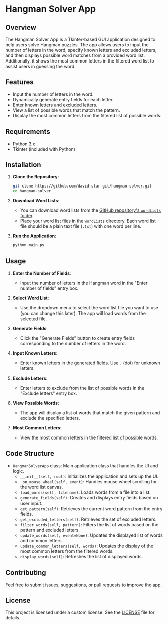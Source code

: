 # Hangman Solver App

## Overview

The Hangman Solver App is a Tkinter-based GUI application designed to help users solve Hangman puzzles. The app allows users to input the number of letters in the word, specify known letters and excluded letters, and then displays possible word matches from a provided word list. Additionally, it shows the most common letters in the filtered word list to assist users in guessing the word.

## Features

- Input the number of letters in the word.
- Dynamically generate entry fields for each letter.
- Enter known letters and excluded letters.
- View a list of possible words that match the pattern.
- Display the most common letters from the filtered list of possible words.

## Requirements

- Python 3.x
- Tkinter (included with Python)

## Installation

1. **Clone the Repository**:
    ```bash
    git clone https://github.com/david-star-git/hangman-solver.git
    cd hangman-solver
    ```

2. **Download Word Lists**:
   - You can download word lists from the [GitHub repository's `wordLists` folder](https://github.com/david-star-git/hangman-solver/tree/main/wordLists).
   - Place your word list files in the `wordLists` directory. Each word list file should be a plain text file (`.txt`) with one word per line.

3. **Run the Application**:
    ```bash
    python main.py
    ```

## Usage

1. **Enter the Number of Fields**:
   - Input the number of letters in the Hangman word in the "Enter number of fields" entry box.

2. **Select Word List**:
   - Use the dropdown menu to select the word list file you want to use (you can change this later). The app will load words from the selected file.

3. **Generate Fields**:
   - Click the "Generate Fields" button to create entry fields corresponding to the number of letters in the word.

4. **Input Known Letters**:
   - Enter known letters in the generated fields. Use `.` (dot) for unknown letters.

5. **Exclude Letters**:
   - Enter letters to exclude from the list of possible words in the "Exclude letters" entry box.

6. **View Possible Words**:
   - The app will display a list of words that match the given pattern and exclude the specified letters.

7. **Most Common Letters**:
   - View the most common letters in the filtered list of possible words.

## Code Structure

- `HangmanSolverApp` class: Main application class that handles the UI and logic.
  - `__init__(self, root)`: Initializes the application and sets up the UI.
  - `_on_mouse_wheel(self, event)`: Handles mouse wheel scrolling for the word list canvas.
  - `load_words(self, filename)`: Loads words from a file into a list.
  - `generate_fields(self)`: Creates and displays entry fields based on user input.
  - `get_pattern(self)`: Retrieves the current word pattern from the entry fields.
  - `get_excluded_letters(self)`: Retrieves the set of excluded letters.
  - `filter_words(self, pattern)`: Filters the list of words based on the pattern and excluded letters.
  - `update_words(self, event=None)`: Updates the displayed list of words and common letters.
  - `update_common_letters(self, words)`: Updates the display of the most common letters from the filtered words.
  - `display_words(self)`: Refreshes the list of displayed words.

## Contributing

Feel free to submit issues, suggestions, or pull requests to improve the app.

## License

This project is licensed under a custom license. See the [LICENSE](LICENSE.txt) file for details.

